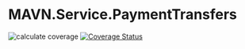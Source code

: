 # MAVN.Service.PaymentTransfers

![calculate coverage](https://github.com/OpenMAVN/MAVN.Service.PaymentTransfers/workflows/coverage%20report/badge.svg)
[![Coverage Status](https://coveralls.io/repos/github/OpenMAVN/MAVN.Service.PaymentTransfers/badge.svg?branch=master)](https://coveralls.io/github/OpenMAVN/MAVN.Service.PaymentTransfers?branch=master)
